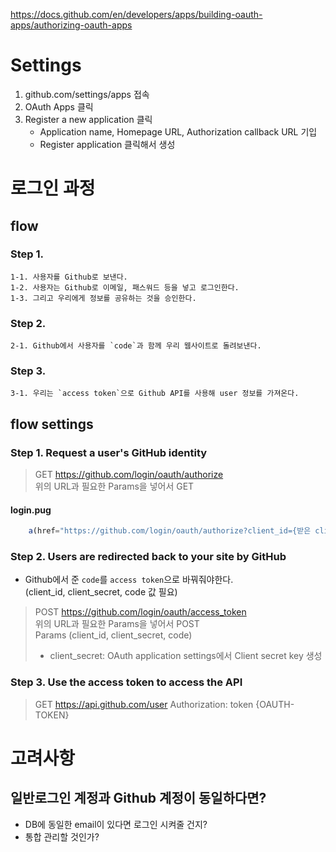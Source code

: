 https://docs.github.com/en/developers/apps/building-oauth-apps/authorizing-oauth-apps

# Settings

1. github.com/settings/apps 접속
2. OAuth Apps 클릭
3. Register a new application 클릭
   - Application name, Homepage URL, Authorization callback URL 기입
   - Register application 클릭해서 생성

# 로그인 과정

## flow

### Step 1.

    1-1. 사용자를 Github로 보낸다.
    1-2. 사용자는 Github로 이메일, 패스워드 등을 넣고 로그인한다.
    1-3. 그리고 우리에게 정보를 공유하는 것을 승인한다.

### Step 2.

    2-1. Github에서 사용자를 `code`과 함께 우리 웹사이트로 돌려보낸다.

### Step 3.

    3-1. 우리는 `access token`으로 Github API를 사용해 user 정보를 가져온다.

## flow settings

### Step 1. Request a user's GitHub identity

> GET https://github.com/login/oauth/authorize  
> 위의 URL과 필요한 Params을 넣어서 GET

#### login.pug

```javascript
    a(href="https://github.com/login/oauth/authorize?client_id={받은 client ID}") Continue with Github &rarr;
```

### Step 2. Users are redirected back to your site by GitHub

- Github에서 준 `code`를 `access token`으로 바꿔줘야한다.  
  (client_id, client_secret, code 값 필요)

> POST https://github.com/login/oauth/access_token  
> 위의 URL과 필요한 Params을 넣어서 POST  
> Params (client_id, client_secret, code)
>
> - client_secret: OAuth application settings에서 Client secret key 생성

### Step 3. Use the access token to access the API

> GET https://api.github.com/user
> Authorization: token {OAUTH-TOKEN}

# 고려사항

## 일반로그인 계정과 Github 계정이 동일하다면?

- DB에 동일한 email이 있다면 로그인 시켜줄 건지?
- 통합 관리할 것인가?
